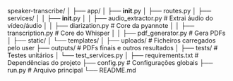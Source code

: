 speaker-transcribe/
│
├── app/
│   ├── __init__.py
│   ├── routes.py
│   ├── services/
│   │   ├── __init__.py
│   │   ├── audio_extractor.py      # Extrai áudio do vídeo/áudio
│   │   ├── diarization.py          # Core da pyannote
│   │   ├── transcription.py        # Core do Whisper
│   │   ├── pdf_generator.py        # Gera PDFs
│   ├── static/
│   └── templates/
│
├── uploads/                       # Ficheiros carregados pelo user
├── outputs/                       # PDFs finais e outros resultados
│
├── tests/                         # Testes unitários
│   └── test_services.py
│
├── requirements.txt               # Dependências do projeto
├── config.py                      # Configurações globais
├── run.py                         # Arquivo principal
└── README.md
